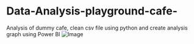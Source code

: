 # Data-Analysis-playground-cafe-
Analysis of dummy cafe, clean csv file using python and create analysis graph using Power BI
![Image](https://github.com/user-attachments/assets/c0f75c45-5d48-4c03-86ef-0c6b268d682e)
